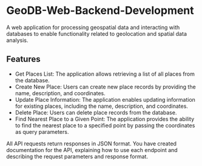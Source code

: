 # GeoDB-Web-Backend-Development

A web application for processing geospatial data and interacting with databases to enable functionality related to geolocation and spatial data analysis.

## Features
* Get Places List: The application allows retrieving a list of all places from the database.
* Create New Place: Users can create new place records by providing the name, description, and coordinates.
* Update Place Information: The application enables updating information for existing places, including the name, description, and coordinates.
* Delete Place: Users can delete place records from the database.
* Find Nearest Place to a Given Point: The application provides the ability to find the nearest place to a specified point by passing the coordinates as query parameters.

All API requests return responses in JSON format. You have created documentation for the API, explaining how to use each endpoint and describing the request parameters and response format.